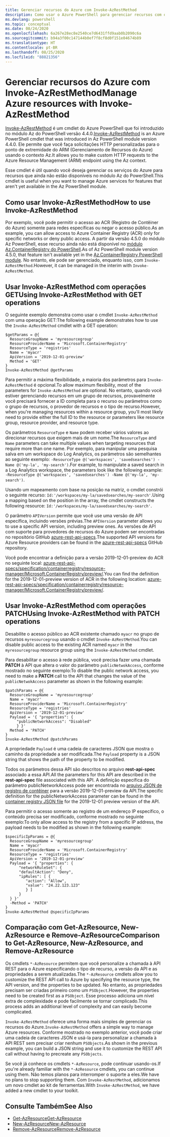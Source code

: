 ```yaml
---
title: Gerenciar recursos do Azure com Invoke-AzRestMethod
description: Como usar o Azure PowerShell para gerenciar recursos com o cmdlet Invoke-AzRestMethod.
ms.devlang: powershell
ms.topic: conceptual
ms.date: 08/24/2020
ms.openlocfilehash: 6a267e28ec8e2540ce7d6431ffd9aab0b2090c6a
ms.sourcegitcommit: b94a3f00c147144b0ef7f8cf8d0f151e04674b89
ms.translationtype: HT
ms.contentlocale: pt-BR
ms.lasthandoff: 08/25/2020
ms.locfileid: "88821356"
---
```

# <a name="manage-azure-resources-with-invoke-azrestmethod"></a><span data-ttu-id="379e4-103">Gerenciar recursos do Azure com Invoke-AzRestMethod</span><span class="sxs-lookup"><span data-stu-id="379e4-103">Manage Azure resources with Invoke-AzRestMethod</span></span>

<span data-ttu-id="379e4-104">[Invoke-AzRestMethod](/powershell/module/az.accounts/invoke-azrestmethod) é um cmdlet do Azure PowerShell que foi introduzido no módulo Az do PowerShell versão 4.4.0.</span><span class="sxs-lookup"><span data-stu-id="379e4-104">[Invoke-AzRestMethod](/powershell/module/az.accounts/invoke-azrestmethod) is an Azure PowerShell cmdlet that was introduced in Az PowerShell module version 4.4.0.</span></span> <span data-ttu-id="379e4-105">Ele permite que você faça solicitações HTTP personalizadas para o ponto de extremidade do ARM (Gerenciamento de Recursos do Azure) usando o contexto Az.</span><span class="sxs-lookup"><span data-stu-id="379e4-105">It allows you to make custom HTTP requests to the Azure Resource Management (ARM) endpoint using the Az context.</span></span>

<span data-ttu-id="379e4-106">Esse cmdlet é útil quando você deseja gerenciar os serviços do Azure para recursos que ainda não estão disponíveis no módulo Az do PowerShell.</span><span class="sxs-lookup"><span data-stu-id="379e4-106">This cmdlet is useful when you want to manage Azure services for features that aren't yet available in the Az PowerShell module.</span></span>

## <a name="how-to-use-invoke-azrestmethod"></a><span data-ttu-id="379e4-107">Como usar Invoke-AzRestMethod</span><span class="sxs-lookup"><span data-stu-id="379e4-107">How to use Invoke-AzRestMethod</span></span>

<span data-ttu-id="379e4-108">Por exemplo, você pode permitir o acesso ao ACR (Registro de Contêiner do Azure) somente para redes específicas ou negar o acesso público.</span><span class="sxs-lookup"><span data-stu-id="379e4-108">As an example, you can allow access to Azure Container Registry (ACR) only for specific networks or deny public access.</span></span> <span data-ttu-id="379e4-109">A partir da versão 4.5.0 do módulo Az PowerShell, esse recurso ainda não está disponível no [módulo Az.ContainerRegistry do PowerShell](/powershell/module/Az.ContainerRegistry/).</span><span class="sxs-lookup"><span data-stu-id="379e4-109">As of Az PowerShell module version 4.5.0, that feature isn't available yet in the [Az.ContainerRegistry PowerShell module](/powershell/module/Az.ContainerRegistry/).</span></span> <span data-ttu-id="379e4-110">No entanto, ele pode ser gerenciado, enquanto isso, com `Invoke-AzRestMethod`.</span><span class="sxs-lookup"><span data-stu-id="379e4-110">However, it can be managed in the interim with `Invoke-AzRestMethod`.</span></span>

## <a name="using-invoke-azrestmethod-with-get-operations"></a><span data-ttu-id="379e4-111">Usar Invoke-AzRestMethod com operações GET</span><span class="sxs-lookup"><span data-stu-id="379e4-111">Using Invoke-AzRestMethod with GET operations</span></span>

<span data-ttu-id="379e4-112">O seguinte exemplo demonstra como usar o cmdlet `Invoke-AzRestMethod` com uma operação GET:</span><span class="sxs-lookup"><span data-stu-id="379e4-112">The following example demonstrates how to use the `Invoke-AzRestMethod` cmdlet with a GET operation:</span></span>

```azurepowershell-interactive
$getParams = @{
  ResourceGroupName = 'myresourcegroup'
  ResourceProviderName = 'Microsoft.ContainerRegistry'
  ResourceType = 'registries'
  Name = 'myacr'
  ApiVersion = '2019-12-01-preview'
  Method = 'GET'
}
Invoke-AzRestMethod @getParams
```

<span data-ttu-id="379e4-113">Para permitir a máxima flexibilidade, a maioria dos parâmetros para `Invoke-AzRestMethod` é opcional.</span><span class="sxs-lookup"><span data-stu-id="379e4-113">To allow maximum flexibility, most of the parameters for `Invoke-AzRestMethod` are optional.</span></span>
<span data-ttu-id="379e4-114">No entanto, quando você estiver gerenciando recursos em um grupo de recursos, provavelmente você precisará fornecer a ID completa para o recurso ou parâmetros como o grupo de recursos, o provedor de recursos e o tipo de recurso.</span><span class="sxs-lookup"><span data-stu-id="379e4-114">However, when you're managing resources within a resource group, you'll most likely need to provide either the full ID to the resource or parameters like resource group, resource provider, and resource type.</span></span>

<span data-ttu-id="379e4-115">Os parâmetros `ResourceType` e `Name` podem receber vários valores ao direcionar recursos que exigem mais de um nome.</span><span class="sxs-lookup"><span data-stu-id="379e4-115">The `ResourceType` and `Name` parameters can take multiple values when targeting resources that require more than one name.</span></span> <span data-ttu-id="379e4-116">Por exemplo, para manipular uma pesquisa salva em um workspace do Log Analytics, os parâmetros são semelhantes ao seguinte exemplo: `-ResourceType @('workspaces', 'savedsearches') -Name @('my-la', 'my-search')`.</span><span class="sxs-lookup"><span data-stu-id="379e4-116">For example, to manipulate a saved search in a Log Analytics workspace, the parameters look like the following example: `-ResourceType @('workspaces', 'savedsearches') -Name @('my-la', 'my-search')`.</span></span>

<span data-ttu-id="379e4-117">Usando um mapeamento com base na posição na matriz, o cmdlet constrói o seguinte recurso: `Id:'/workspaces/my-la/savedsearches/my-search'`.</span><span class="sxs-lookup"><span data-stu-id="379e4-117">Using a mapping based on the position in the array, the cmdlet constructs the following resource: `Id:'/workspaces/my-la/savedsearches/my-search'`.</span></span>

<span data-ttu-id="379e4-118">O parâmetro `APIVersion` permite que você use uma versão de API específica, incluindo versões prévias.</span><span class="sxs-lookup"><span data-stu-id="379e4-118">The `APIVersion` parameter allows you to use a specific API version, including preview ones.</span></span> <span data-ttu-id="379e4-119">As versões de API com suporte para provedores de recursos do Azure podem ser encontradas no repositório GitHub [azure-rest-api-specs](https://github.com/Azure/azure-rest-api-specs).</span><span class="sxs-lookup"><span data-stu-id="379e4-119">The supported API versions for Azure Resource providers can be found in the [azure-rest-api-specs](https://github.com/Azure/azure-rest-api-specs) GitHub repository.</span></span>

<span data-ttu-id="379e4-120">Você pode encontrar a definição para a versão 2019-12-01-preview do ACR no seguinte local: [azure-rest-api-specs/specification/containerregistry/resource-manager/Microsoft.ContainerRegistry/preview/](https://github.com/Azure/azure-rest-api-specs/tree/master/specification/containerregistry/resource-manager/Microsoft.ContainerRegistry/preview).</span><span class="sxs-lookup"><span data-stu-id="379e4-120">You can find the definition for the 2019-12-01-preview version of ACR in the following location: [azure-rest-api-specs/specification/containerregistry/resource-manager/Microsoft.ContainerRegistry/preview/](https://github.com/Azure/azure-rest-api-specs/tree/master/specification/containerregistry/resource-manager/Microsoft.ContainerRegistry/preview).</span></span>

## <a name="using-invoke-azrestmethod-with-patch-operations"></a><span data-ttu-id="379e4-121">Usar Invoke-AzRestMethod com operações PATCH</span><span class="sxs-lookup"><span data-stu-id="379e4-121">Using Invoke-AzRestMethod with PATCH operations</span></span>

<span data-ttu-id="379e4-122">Desabilite o acesso público ao ACR existente chamado `myacr` no grupo de recursos `myresourcegroup` usando o cmdlet `Invoke-AzRestMethod`.</span><span class="sxs-lookup"><span data-stu-id="379e4-122">You can disable public access to the existing ACR named `myacr` in the `myresourcegroup` resource group using the `Invoke-AzRestMethod` cmdlet.</span></span>

<span data-ttu-id="379e4-123">Para desabilitar o acesso à rede pública, você precisa fazer uma chamada **PATCH** à API que altera o valor do parâmetro `publicNetwokAccess`, conforme mostrado no seguinte exemplo:</span><span class="sxs-lookup"><span data-stu-id="379e4-123">To disable the public network access, you need to make a **PATCH** call to the API that changes the value of the `publicNetwokAccess` parameter as shown in the following example:</span></span>

```azurepowershell-interactive
$patchParams = @{
  ResourceGroupName = 'myresourcegroup'
  Name = 'myacr'
  ResourceProviderName = 'Microsoft.ContainerRegistry'
  ResourceType = 'registries'
  ApiVersion = '2019-12-01-preview'
  Payload = '{ "properties": {
     "publicNetworkAccess": "Disabled"
     } }'
  Method = 'PATCH'
}
Invoke-AzRestMethod @patchParams
```

<span data-ttu-id="379e4-124">A propriedade `Payload` é uma cadeia de caracteres JSON que mostra o caminho da propriedade a ser modificada.</span><span class="sxs-lookup"><span data-stu-id="379e4-124">The `Payload` property is a JSON string that shows the path of the property to be modified.</span></span>

<span data-ttu-id="379e4-125">Todos os parâmetros dessa API são descritos no arquivo **rest-api-spec** associado a essa API.</span><span class="sxs-lookup"><span data-stu-id="379e4-125">All the parameters for this API are described in the **rest-api-spec** file associated with this API.</span></span>
<span data-ttu-id="379e4-126">A definição específica do parâmetro publicNetworkAccess pode ser encontrada no [arquivo JSON de registro de contêiner](https://github.com/Azure/azure-rest-api-specs/blob/2a9da9a79d0a7b74089567ec4f0289f3e0f31bec/specification/containerregistry/resource-manager/Microsoft.ContainerRegistry/preview/2019-12-01-preview/containerregistry.json) para a versão 2019-12-01-preview da API.</span><span class="sxs-lookup"><span data-stu-id="379e4-126">The specific definition for the publicNetworkAccess parameter can be found in the [container registry JSON file](https://github.com/Azure/azure-rest-api-specs/blob/2a9da9a79d0a7b74089567ec4f0289f3e0f31bec/specification/containerregistry/resource-manager/Microsoft.ContainerRegistry/preview/2019-12-01-preview/containerregistry.json) for the 2019-12-01 preview version of the API.</span></span>

<span data-ttu-id="379e4-127">Para permitir o acesso somente ao registro de um endereço IP específico, o conteúdo precisa ser modificado, conforme mostrado no seguinte exemplo:</span><span class="sxs-lookup"><span data-stu-id="379e4-127">To only allow access to the registry from a specific IP address, the payload needs to be modified as shown in the following example:</span></span>

```azurepowershell-interactive
$specificIpParams = @{
  ResourceGroupName = 'myresourcegroup'
  Name = 'myacr'
  ResourceProviderName = 'Microsoft.ContainerRegistry'
  ResourceType = 'registries'
  ApiVersion = '2019-12-01-preview'
  Payload = '{ "properties": {
      "networkRuleSet": {
      "defaultAction": "Deny",
      "ipRules": [ {
         "action": "Allow",
         "value": "24.22.123.123"
         } ]
      }
  } }'
  -Method = 'PATCH'
}
Invoke-AzRestMethod @specificIpParams
```

## <a name="comparison-to-get-azresource-new-azresource-and-remove-azresource"></a><span data-ttu-id="379e4-128">Comparação com Get-AzResource, New-AzResource e Remove-AzResource</span><span class="sxs-lookup"><span data-stu-id="379e4-128">Comparison to Get-AzResource, New-AzResource, and Remove-AzResource</span></span>

<span data-ttu-id="379e4-129">Os cmdlets `*-AzResource` permitem que você personalize a chamada à API REST para o Azure especificando o tipo de recurso, a versão da API e as propriedades a serem atualizadas.</span><span class="sxs-lookup"><span data-stu-id="379e4-129">The `*-AzResource` cmdlets allow you to customize the REST API call to Azure by specifying the resource type, the API version, and the properties to be updated.</span></span> <span data-ttu-id="379e4-130">No entanto, as propriedades precisam ser criadas primeiro como um `PSObject`.</span><span class="sxs-lookup"><span data-stu-id="379e4-130">However, the properties need to be created first as a `PSObject`.</span></span> <span data-ttu-id="379e4-131">Esse processo adiciona um nível extra de complexidade e pode facilmente se tornar complicado.</span><span class="sxs-lookup"><span data-stu-id="379e4-131">This process adds an additional level of complexity and can easily become complicated.</span></span>

<span data-ttu-id="379e4-132">`Invoke-AzRestMethod` oferece uma forma mais simples de gerenciar os recursos do Azure.</span><span class="sxs-lookup"><span data-stu-id="379e4-132">`Invoke-AzRestMethod` offers a simple way to manage Azure resources.</span></span> <span data-ttu-id="379e4-133">Conforme mostrado no exemplo anterior, você pode criar uma cadeia de caracteres JSON e usá-la para personalizar a chamada à API REST sem precisar criar nenhum `PSObjects`.</span><span class="sxs-lookup"><span data-stu-id="379e4-133">As shown in the previous example, you can build a JSON string and use it to customize the REST API call without having to precreate any `PSObjects`.</span></span>

<span data-ttu-id="379e4-134">Se você já conhece os cmdlets `*-AzResource`, pode continuar usando-os.</span><span class="sxs-lookup"><span data-stu-id="379e4-134">If you're already familiar with the `*-AzResource` cmdlets, you can continue using them.</span></span> <span data-ttu-id="379e4-135">Não temos planos para interromper o suporte a eles.</span><span class="sxs-lookup"><span data-stu-id="379e4-135">We have no plans to stop supporting them.</span></span> <span data-ttu-id="379e4-136">Com `Invoke-AzRestMethod`, adicionamos um novo cmdlet ao kit de ferramentas.</span><span class="sxs-lookup"><span data-stu-id="379e4-136">With `Invoke-AzRestMethod`, we have added a new cmdlet to your toolkit.</span></span>

## <a name="see-also"></a><span data-ttu-id="379e4-137">Consulte Também</span><span class="sxs-lookup"><span data-stu-id="379e4-137">See Also</span></span>

* [<span data-ttu-id="379e4-138">Get-AzResource</span><span class="sxs-lookup"><span data-stu-id="379e4-138">Get-AzResource</span></span>](/powershell/module/az.resources/get-azresource)
* [<span data-ttu-id="379e4-139">New-AzResource</span><span class="sxs-lookup"><span data-stu-id="379e4-139">New-AzResource</span></span>](/powershell/module/az.resources/new-azresource)
* [<span data-ttu-id="379e4-140">Remove-AzResource</span><span class="sxs-lookup"><span data-stu-id="379e4-140">Remove-AzResource</span></span>](/powershell/module/az.resources/remove-azresource)
